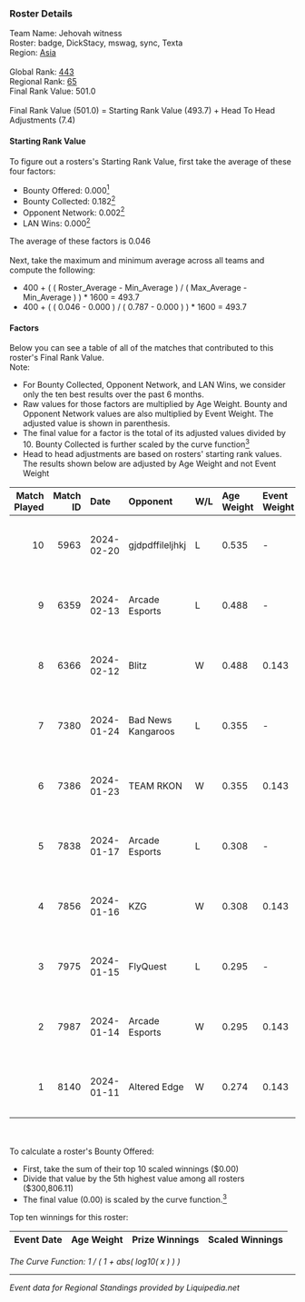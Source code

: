### Roster Details<br />
Team Name: Jehovah witness<br />
Roster: badge, DickStacy, mswag, sync, Texta<br />
Region: [Asia]( ../standings_asia.md)<br />
<br />
Global Rank: [443](../standings_global.md)<br />
Regional Rank: [65]( ../standings_asia.md)<br />
Final Rank Value:  501.0<br />
<br />
Final Rank Value (501.0) = Starting Rank Value (493.7) + Head To Head Adjustments (7.4)<br />

#### Starting Rank Value<br />
To figure out a rosters's Starting Rank Value, first take the average of these four factors:<br />
- Bounty Offered: 0.000[<sup>1</sup>](#table2)
- Bounty Collected: 0.182[<sup>2</sup>](#table1)
- Opponent Network: 0.002[<sup>2</sup>](#table1)
- LAN Wins: 0.000[<sup>2</sup>](#table1)

The average of these factors is 0.046<br />
<br />
Next, take the maximum and minimum average across all teams and compute the following:<br />
- 400 + ( ( Roster_Average - Min_Average ) / ( Max_Average - Min_Average ) ) * 1600 = 493.7
- 400 + ( ( 0.046 - 0.000 ) / ( 0.787 - 0.000 ) ) * 1600 = 493.7


#### Factors<br />
Below you can see a table of all of the matches that contributed to this roster's Final Rank Value.<br />
Note:<br />

- For Bounty Collected, Opponent Network, and LAN Wins, we consider only the ten best results over the past 6 months.
- Raw values for those factors are multiplied by Age Weight. Bounty and Opponent Network values are also multiplied by Event Weight. The adjusted value is shown in parenthesis.
- The final value for a factor is the total of its adjusted values divided by 10. Bounty Collected is further scaled by the curve function[<sup>3</sup>](#curveFunction)
- Head to head adjustments are based on rosters' starting rank values. The results shown below are adjusted by Age Weight and not Event Weight
<span id="table1"></span><br />


| Match Played | Match ID | Date       | Opponent           | W/L | Age Weight | Event Weight | Bounty Collected | Opponent Network | LAN Wins  | H2H Adj. | Roster                                  |
| -: | -: | :- | :- | :- | :- | :- | :- | :- | :- | -: | :- |
|           10 |     5963 | 2024-02-20 | gjdpdffileljhkj    | L   | 0.535      | -            | -                | -                | -         |   -10.70 | badge, DickStacy, mswag, sync, Texta    |
|            9 |     6359 | 2024-02-13 | Arcade Esports     | L   | 0.488      | -            | -                | -                | -         |    -4.06 | badge, DickStacy, mswag, stevie, Texta  |
|            8 |     6366 | 2024-02-12 | Blitz              | W   | 0.488      | 0.143        | 0.000 (0.000)    | 0.089 (0.006)    | 0 (0.000) |     6.95 | badge, DickStacy, mswag, stevie, Texta  |
|            7 |     7380 | 2024-01-24 | Bad News Kangaroos | L   | 0.355      | -            | -                | -                | -         |    -3.84 | badge, DickStacy, mswag, sync, Texta    |
|            6 |     7386 | 2024-01-23 | TEAM RKON          | W   | 0.355      | 0.143        | 0.000 (0.000)    | 0.046 (0.002)    | 0 (0.000) |     5.25 | badge, DickStacy, mswag, sync, Texta    |
|            5 |     7838 | 2024-01-17 | Arcade Esports     | L   | 0.308      | -            | -                | -                | -         |    -2.58 | badger, DickStacy, mswag, stevie, Texta |
|            4 |     7856 | 2024-01-16 | KZG                | W   | 0.308      | 0.143        | 0.000 (0.000)    | 0.008 (0.000)    | 0 (0.000) |     3.49 | badger, DickStacy, mswag, stevie, Texta |
|            3 |     7975 | 2024-01-15 | FlyQuest           | L   | 0.295      | -            | -                | -                | -         |    -0.05 | badger, DickStacy, mswag, sync, Texta   |
|            2 |     7987 | 2024-01-14 | Arcade Esports     | W   | 0.295      | 0.143        | 0.006 (0.000)    | 0.280 (0.012)    | 0 (0.000) |     6.93 | badger, DickStacy, mswag, sync, Texta   |
|            1 |     8140 | 2024-01-11 | Altered Edge       | W   | 0.274      | 0.143        | 0.002 (0.000)    | 0.086 (0.003)    | 0 (0.000) |     5.96 | DickStacy, mswag, pixeL, stevie, Texta  |

<br />
<span id="table2"></span><br />
To calculate a roster's Bounty Offered:<br />

- First, take the sum of their top 10 scaled winnings ($0.00)
- Divide that value by the 5th highest value among all rosters ($300,806.11)
- The final value (0.00) is scaled by the curve function.[<sup>3</sup>](#curveFunction)

Top ten winnings for this roster:<br />

| Event Date | Age Weight | Prize Winnings | Scaled Winnings |
| :- | -: | :- | :- |


<span id="curveFunction"></span>_The Curve Function: 1 / ( 1 + abs( log10( x ) ) )_<br />

---
_Event data for Regional Standings provided by Liquipedia.net_<br />
